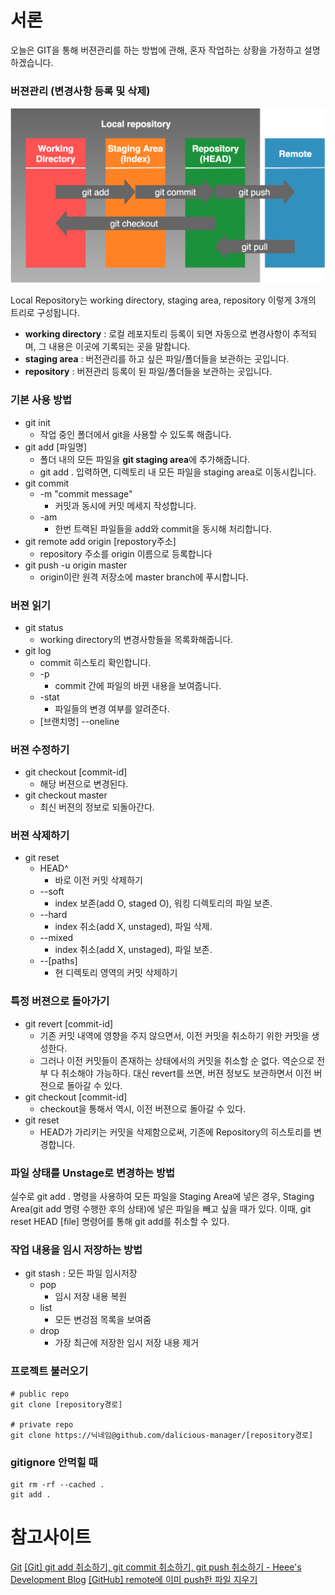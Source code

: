 # 서론

오늘은 GIT을 통해 버젼관리를 하는 방법에 관해, 혼자 작업하는 상황을 가정하고 설명하겠습니다.

### 버젼관리 (변경사항 등록 및 삭제)

![git_three_tree](git_three_tree.png)

Local Repository는 working directory, staging area, repository 이렇게 3개의 트리로 구성됩니다.

- **working directory** : 로컬 레포지토리 등록이 되면 자동으로 변경사항이 추적되며, 그 내용은 이곳에 기록되는 곳을 말합니다.
- **staging area** : 버전관리를 하고 싶은 파일/폴더들을 보관하는 곳입니다.
- **repository** : 버젼관리 등록이 된 파일/폴더들을 보관하는 곳입니다.

### 기본 사용 방법

- git init
  - 작업 중인 폴더에서 git을 사용할 수 있도록 해줍니다.
- git add [파일명]
  - 폴더 내의 모든 파일을 **git staging area**에 추가해줍니다.
  - git add . 입력하면, 디렉토리 내 모든 파일을 staging area로 이동시킵니다.
- git commit
  - -m "commit message"
    - 커밋과 동시에 커밋 메세지 작성합니다.
  - -am
    - 한번 트랙된 파일들을 add와 commit을 동시해 처리합니다.
- git remote add origin [repostory주소]
  - repository 주소를 origin 이름으로 등록합니다
- git push -u origin master
  - origin이란 원격 저장소에 master branch에 푸시합니다.

### 버젼 읽기

- git status
  - working directory의 변경사항들을 목록화해줍니다.
- git log
  - commit 히스토리 확인합니다.
  - -p
    - commit 간에 파일의 바뀐 내용을 보여줍니다.
  - -stat
    - 파일들의 변경 여부를 알려준다.
  - [브랜치명] --oneline

### 버젼 수정하기

- git checkout [commit-id]
  - 해당 버젼으로 변경된다.
- git checkout master
  - 최신 버젼의 정보로 되돌아간다.

### 버젼 삭제하기

- git reset
  - HEAD^
    - 바로 이전 커밋 삭제하기
  - --soft
    - index 보존(add O, staged O), 워킹 디렉토리의 파일 보존.
  - --hard
    - index 취소(add X, unstaged), 파일 삭제.
  - --mixed
    - index 취소(add X, unstaged), 파일 보존.
  - --[paths]
    - 현 디렉토리 영역의 커밋 삭제하기

### 특정 버젼으로 돌아가기

- git revert [commit-id]
  - 기존 커밋 내역에 영향을 주지 않으면서, 이전 커밋을 취소하기 위한 커밋을 생성한다.
  - 그러나 이전 커밋들이 존재하는 상태에서의 커밋을 취소할 순 없다. 역순으로 전부 다 취소해야 가능하다. 대신 revert를 쓰면, 버젼 정보도 보관하면서 이전 버젼으로 돌아갈 수 있다.
- git checkout [commit-id]
  - checkout을 통해서 역시, 이전 버젼으로 돌아갈 수 있다.
- git reset
  - HEAD가 가리키는 커밋을 삭제함으로써, 기존에 Repository의 히스토리를 변경합니다.

### 파일 상태를 Unstage로 변경하는 방법

실수로 git add . 명령을 사용하여 모든 파일을 Staging Area에 넣은 경우,
Staging Area(git add 명령 수행한 후의 상태)에 넣은 파일을 빼고 싶을 때가 있다.
이때, git reset HEAD [file] 명령어를 통해 git add를 취소할 수 있다.

### 작업 내용을 임시 저장하는 방법

- git stash : 모든 파일 임시저장
  - pop
    - 임시 저장 내용 복원
  - list
    - 모든 변겅점 목록을 보여줌
  - drop
    - 가장 최근에 저장한 임시 저장 내용 제거

### 프로젝트 불러오기

```shell
# public repo
git clone [repository경로]

# private repo
git clone https://닉네임@github.com/dalicious-manager/[repository경로]
```

### gitignore 안먹힐 때

```shell
git rm -rf --cached .
git add .
```

# 참고사이트

[Git](http://git-scm.com/)
[[Git] git add 취소하기, git commit 취소하기, git push 취소하기 - Heee's Development Blog](https://gmlwjd9405.github.io/2018/05/25/git-add-cancle.html)
[[GitHub] remote에 이미 push한 파일 지우기](https://makemethink.tistory.com/163)
